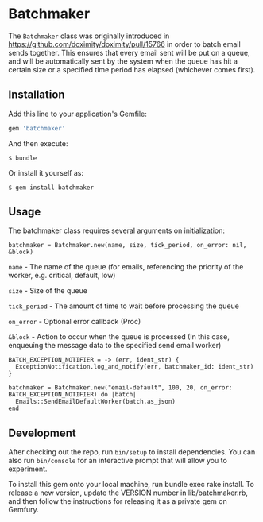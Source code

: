 # Batchmaker

The `Batchmaker` class was originally introduced in https://github.com/doximity/doximity/pull/15766 in order to batch email sends together. This ensures that every email sent will be put on a queue, and will be automatically sent by the system when the queue has hit a certain size or a specified time period has elapsed (whichever comes first).

## Installation

Add this line to your application's Gemfile:

```ruby
gem 'batchmaker'
```

And then execute:

    $ bundle

Or install it yourself as:

    $ gem install batchmaker

## Usage

The batchmaker class requires several arguments on initialization:
```
batchmaker = Batchmaker.new(name, size, tick_period, on_error: nil, &block)
```

`name` - The name of the queue (for emails, referencing the priority of the worker, e.g. critical, default, low)

`size` - Size of the queue

`tick_period` - The amount of time to wait before processing the queue

`on_error` - Optional error callback (Proc)

`&block` - Action to occur when the queue is processed (In this case, enqueuing the message data to the specified send email worker)

```
BATCH_EXCEPTION_NOTIFIER = -> (err, ident_str) {
  ExceptionNotification.log_and_notify(err, batchmaker_id: ident_str)
}

batchmaker = Batchmaker.new("email-default", 100, 20, on_error: BATCH_EXCEPTION_NOTIFIER) do |batch|
  Emails::SendEmailDefaultWorker(batch.as_json)
end
```

## Development

After checking out the repo, run `bin/setup` to install dependencies. You can also run `bin/console` for an interactive prompt that will allow you to experiment.

To install this gem onto your local machine, run bundle exec rake install. To release a new version, update the VERSION number in lib/batchmaker.rb, and then follow the instructions for releasing it as a private gem on Gemfury.


